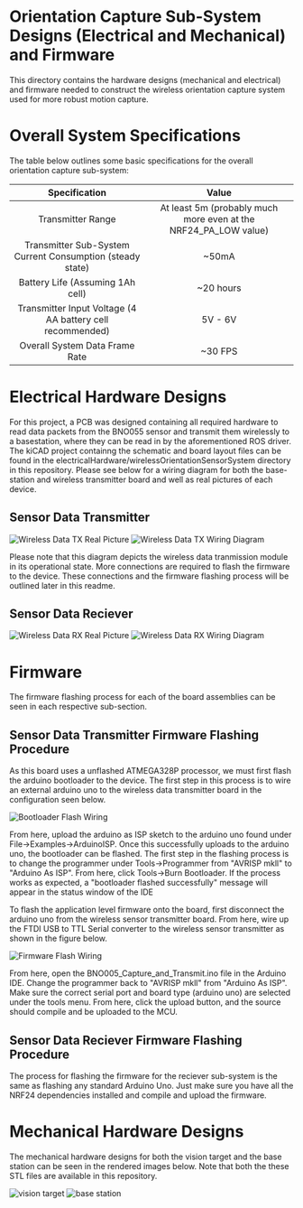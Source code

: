 # Orientation Capture Sub-System Designs (Electrical and Mechanical) and Firmware
This directory contains the hardware designs (mechanical and electrical) and firmware needed to construct the wireless orientation capture system used for more robust motion capture.

# Overall System Specifications
The table below outlines some basic specifications for the overall orientation capture sub-system:

|                       Specification                       |                              Value                              |
|:---------------------------------------------------------:|:---------------------------------------------------------------:|
| Transmitter Range                                         | At least 5m (probably much more even at the NRF24_PA_LOW value) |
| Transmitter Sub-System Current Consumption (steady state) | ~50mA                                                           |
| Battery Life (Assuming 1Ah cell)                          | ~20 hours                                                       |
| Transmitter Input Voltage (4 AA battery cell recommended) | 5V - 6V                                                         |
| Overall System Data Frame Rate                            | ~30 FPS                                                         |

# Electrical Hardware Designs
For this project, a PCB was designed containing all required hardware to read data packets from the BNO055 sensor and transmit them wirelessly to a basestation, where they can be read in by the aforementioned ROS driver. The kiCAD project containng the schematic and board layout files can be found in the electricalHardware/wirelessOrientationSensorSystem directory in this repository. Please see below for a wiring diagram for both the base-station and wireless transmitter board and well as real pictures of each device. 

## Sensor Data Transmitter
![Wireless Data TX Real Picture](https://github.com/sherrardTr4129/Kinect-BNO055-Pose-Estimation/blob/main/documentation/images/wirelessDataTX.jpg)
![Wireless Data TX Wiring Diagram](https://github.com/sherrardTr4129/Kinect-BNO055-Pose-Estimation/blob/main/documentation/images/wirelessTxDiagram.png)

Please note that this diagram depicts the wireless data tranmission module in its operational state. More connections are required to flash the firmware to the device. These connections and the firmware flashing process will be outlined later in this readme.

## Sensor Data Reciever 
![Wireless Data RX Real Picture](https://github.com/sherrardTr4129/Kinect-BNO055-Pose-Estimation/blob/main/documentation/images/wirelessDataRX.jpg)
![Wireless Data RX Wiring Diagram](https://github.com/sherrardTr4129/Kinect-BNO055-Pose-Estimation/blob/main/documentation/images/basestationDiagram.png)


# Firmware
The firmware flashing process for each of the board assemblies can be seen in each respective sub-section.

## Sensor Data Transmitter Firmware Flashing Procedure
As this board uses a unflashed ATMEGA328P processor, we must first flash the arduino bootloader to the device. The first step in this process is to wire an external arduino uno to the wireless data transmitter board in the configuration seen below. 

![Bootloader Flash Wiring](https://github.com/sherrardTr4129/Kinect-BNO055-Pose-Estimation/blob/main/documentation/images/bootloaderFlash.png)

From here, upload the arduino as ISP sketch to the arduino uno found under File->Examples->ArduinoISP. Once this successfully uploads to the arduino uno, the bootloader can be flashed. The first step in the flashing process is to change the programmer under Tools->Programmer from "AVRISP mkll" to "Arduino As ISP". From here, click Tools->Burn Bootloader. If the process works as expected, a "bootloader flashed successfully" message will appear in the status window of the IDE

To flash the application level firmware onto the board, first disconnect the arduino uno from the wireless sensor transmitter board. From here, wire up the FTDI USB to TTL Serial converter to the wireless sensor transmitter as shown in the figure below.

![Firmware Flash Wiring](https://github.com/sherrardTr4129/Kinect-BNO055-Pose-Estimation/blob/main/documentation/images/firmwareFlash.png)

From here, open the BNO005_Capture_and_Transmit.ino file in the Arduino IDE. Change the programmer back to "AVRISP mkll" from "Arduino As ISP". Make sure the correct serial port and board type (arduino uno) are selected under the tools menu. From here, click the upload button, and the source should compile and be uploaded to the MCU. 

## Sensor Data Reciever Firmware Flashing Procedure
The process for flashing the firmware for the reciever sub-system is the same as flashing any standard Arduino Uno. Just make sure you have all the NRF24 dependencies installed and compile and upload the firmware. 

# Mechanical Hardware Designs 
The mechanical hardware designs for both the vision target and the base station can be seen in the rendered images below. Note that both the these STL files are available in this repository. 

![vision target](https://github.com/sherrardTr4129/Kinect-BNO055-Pose-Estimation/blob/main/documentation/images/visionTarget.PNG)
![base station](https://github.com/sherrardTr4129/Kinect-BNO055-Pose-Estimation/blob/main/documentation/images/basestation.PNG)
